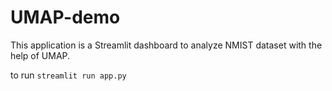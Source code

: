 # UMAP-demo
This application is a Streamlit dashboard to analyze NMIST dataset with the help of UMAP.

to run `streamlit run app.py`


